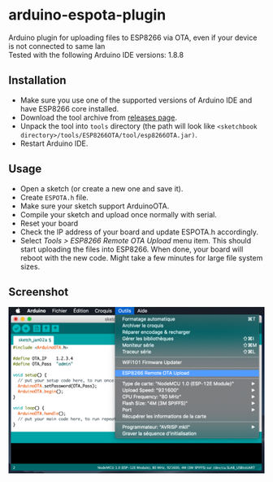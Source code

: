# arduino-espota-plugin
Arduino plugin for uploading files to ESP8266 via OTA, even if your device is not connected to same lan
<br>
Tested with the following Arduino IDE versions: 1.8.8

## Installation
- Make sure you use one of the supported versions of Arduino IDE and have ESP8266 core installed.
- Download the tool archive from [releases page](https://github.com/SmartBlug/arduino-espota-plugin/releases/latest).
- Unpack the tool into `tools` directory (the path will look like `<sketchbook directory>/tools/ESP8266OTA/tool/esp8266OTA.jar)`.
- Restart Arduino IDE. 

## Usage
- Open a sketch (or create a new one and save it).
- Create `ESPOTA.h` file.
- Make sure your sketch support ArduinoOTA.
- Compile your sketch and upload once normally with serial.
- Reset your board
- Check the IP address of your board and update ESPOTA.h accordingly.
- Select *Tools > ESP8266 Remote OTA Upload* menu item. This should start uploading the files into ESP8266.
  When done, your board will reboot with the new code. Might take a few minutes for large file system sizes.

## Screenshot

![Screenshot](screenshot.png)

